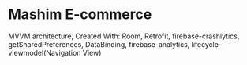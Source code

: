 # Mashim E-commerce

MVVM architecture, Created With: Room, Retrofit, firebase-crashlytics, getSharedPreferences, DataBinding, firebase-analytics, lifecycle-viewmodel(Navigation View)
